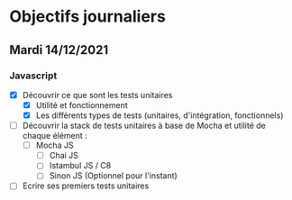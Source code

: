 # Objectifs journaliers

## Mardi 14/12/2021

### Javascript

* [X] Découvrir ce que sont les tests unitaires
  * [X] Utilité et fonctionnement
  * [X] Les différents types de tests (unitaires, d'intégration, fonctionnels)
* [ ] Découvrir la stack de tests unitaires à base de Mocha et utilité de chaque élément : 
  * [ ] Mocha JS
    * [ ] Chai JS
    * [ ] Istambul JS / C8
    * [ ] Sinon JS (Optionnel pour l'instant)
* [ ] Ecrire ses premiers tests unitaires
